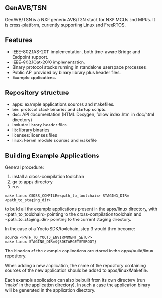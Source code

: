 GenAVB/TSN
----------
GenAVB/TSN is a NXP generic AVB/TSN stack for NXP MCUs and MPUs. It is cross-platform,
currently supporting Linux and FreeRTOS.

Features
--------
- IEEE-802.1AS-2011 implementation, both time-aware Bridge and Endpoint support.
- IEEE-802.1Qat-2010 implementation.
- Binary protocol stacks running in standalone userspace processes.
- Public API provided by binary library plus header files.
- Example applications.

Repository structure
--------------------
- apps: example applications sources and makefiles.
- bin: protocol stack binaries and startup scripts.
- doc: API documentation (HTML Doxygen, follow index.html in doc/html directory)
- include: library header files
- lib: library binaries
- licenses: licenses files
- linux: kernel module sources and makefile


Building Example Applications
-----------------------------
General procedure:
1) install a cross-compilation toolchain
2) go to apps directory
3) run
```
make linux CROSS_COMPILE=<path_to_toolchain> STAGING_DIR=<path_to_staging_dir>
```
to build all the example applications present in the apps/linux directory, with
<path_to_toolchain> pointing to the cross-compilation toolchain and <path_to_staging_dir>
pointing to the current staging directory.

In the case of a Yocto SDK/toolchain, step 3 would then become:
```
source <PATH_TO_YOCTO_ENVIRONMENT_SETUP>
make linux STAGING_DIR=${SDKTARGETSYSROOT}
```

The binaries of the example applications are stored in the apps/build/linux repository.

When adding a new application, the name of the repository containing sources of
the new application should be added to apps/linux/Makefile.

Each example application can also be built from its own directory (run 'make'
in the application directory). In such a case the application binary will be
generated in the application directory.


